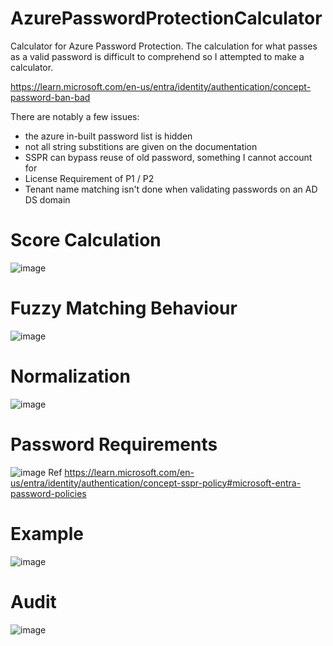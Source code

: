 # AzurePasswordProtectionCalculator
Calculator for Azure Password Protection. The calculation for what passes as a valid password is difficult to comprehend so I attempted to make a calculator. 

https://learn.microsoft.com/en-us/entra/identity/authentication/concept-password-ban-bad

There are notably a few issues:
- the azure in-built password list is hidden
- not all string substitions are given on the documentation
- SSPR can bypass reuse of old password, something I cannot account for
- License Requirement of P1 / P2
- Tenant name matching isn't done when validating passwords on an AD DS domain 

# Score Calculation  
![image](https://github.com/jkerai1/AzurePasswordProtectionCalculator/assets/55988027/dc5a2f22-2fcf-4fee-9de1-8977b6f621fe)

# Fuzzy Matching Behaviour  

![image](https://github.com/jkerai1/AzurePasswordProtectionCalculator/assets/55988027/0905e4f3-4d35-4deb-b1a9-38cb32ffa28f)

# Normalization  

![image](https://github.com/jkerai1/AzurePasswordProtectionCalculator/assets/55988027/068e700b-f683-4e66-acd1-04dbaa0a7091)


# Password Requirements  

![image](https://github.com/jkerai1/AzurePasswordProtectionCalculator/assets/55988027/45086509-de88-4c91-87da-dffdc369dc99)
Ref https://learn.microsoft.com/en-us/entra/identity/authentication/concept-sspr-policy#microsoft-entra-password-policies

# Example  
![image](https://github.com/jkerai1/AzurePasswordProtectionCalculator/assets/55988027/5ec1f424-97dd-462f-af9c-042d441844c3)

# Audit  

![image](https://github.com/jkerai1/AzurePasswordProtectionCalculator/assets/55988027/c6ead3ad-06b3-4fa5-9ea4-6abc0cc73854)

